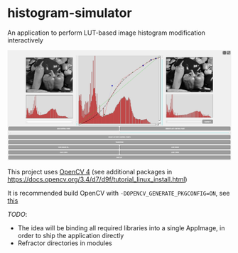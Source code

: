 # histogram-simulator
An application to perform LUT-based image histogram modification interactively

<p align="center">
  <img src="./assets/simulator.png" alt="Simulator overview" title="Simulator overview" />
</p>

This project uses [OpenCV 4](https://github.com/opencv/opencv/tree/4.10.0) (see additional packages in https://docs.opencv.org/3.4/d7/d9f/tutorial_linux_install.html)

It is recommended build OpenCV with `-DOPENCV_GENERATE_PKGCONFIG=ON`, see [this](https://stackoverflow.com/questions/15320267/package-opencv-was-not-found-in-the-pkg-config-search-path)

_TODO_:

- The idea will be binding all required libraries into a single AppImage, in order to ship the application directly
- Refractor directories in modules
